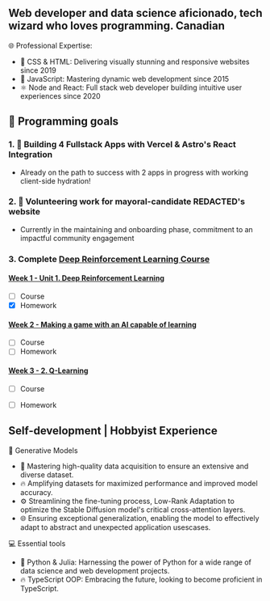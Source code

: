 ## Web developer and data science aficionado, tech wizard who loves programming. Canadian 
🌐 Professional Expertise:
* 🎨 CSS & HTML: Delivering visually stunning and responsive websites since 2019
* 🚀 JavaScript: Mastering dynamic web development since 2015
* ⚛️ Node and React: Full stack web developer building intuitive user experiences since 2020

## 🎯 Programming goals 

### 1. 🚀 Building 4 Fullstack Apps with Vercel & Astro's React Integration
- Already on the path to success with 2 apps in progress with working client-side hydration!

### 2. 🌇 Volunteering work for mayoral-candidate REDACTED's website
- Currently in the maintaining and onboarding phase, commitment to an impactful community engagement

### 3. Complete [Deep Reinforcement Learning Course](https://huggingface.co/learn/deep-rl-course/unit1/summary?fw=pt)

#### [Week 1 - Unit 1. Deep Reinforcement Learning](https://huggingface.co/learn/deep-rl-course/unit1/introduction?fw=pt)
- [ ] Course
- [x] Homework

#### [Week 2 - Making a game with an AI capable of learning](https://huggingface.co/learn/deep-rl-course/unitbonus1/introduction?fw=pt)
- [ ] Course
- [ ] Homework

#### [Week 3 - 2. Q-Learning](https://huggingface.co/learn/deep-rl-course/unit2/introduction?fw=pt)
- [ ] Course
- [ ] Homework


## Self-development | Hobbyist Experience
🧪 Generative Models 
* 🌟 Mastering high-quality data acquisition to ensure an extensive and diverse dataset.
* 🔥 Amplifying datasets for maximized performance and improved model accuracy.
* ⚙️ Streamlining the fine-tuning process, Low-Rank Adaptation to optimize the Stable Diffusion model's critical cross-attention layers.
* 🌐 Ensuring exceptional generalization, enabling the model to effectively adapt to abstract and unexpected application usescases.

💻 Essential tools
* 🐍 Python & Julia: Harnessing the power of Python for a wide range of data science and web development projects.
* 🔥 TypeScript OOP: Embracing the future, looking to become proficient in TypeScript.

